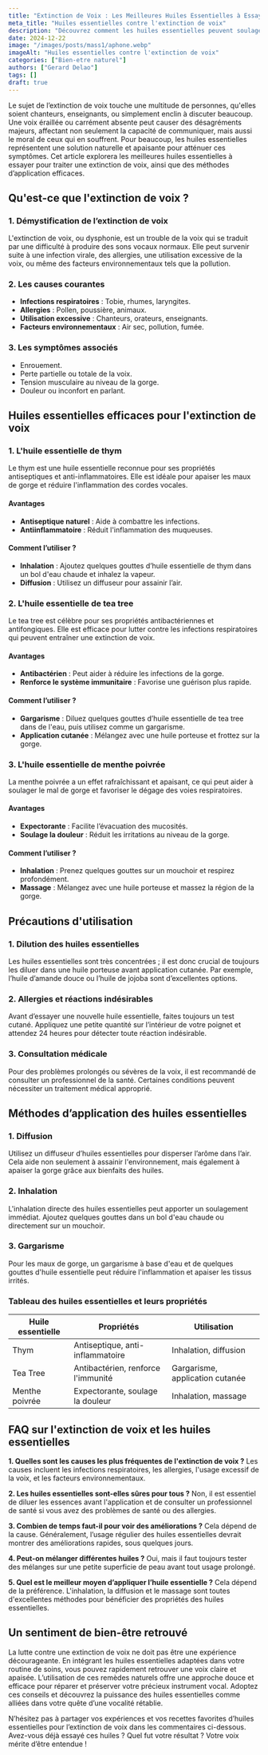 ```yaml
---
title: "Extinction de Voix : Les Meilleures Huiles Essentielles à Essayer"
meta_title: "Huiles essentielles contre l'extinction de voix"
description: "Découvrez comment les huiles essentielles peuvent soulager l'extinction de voix. Conseils et recettes pour une voix retrouvée."
date: 2024-12-22
image: "/images/posts/mass1/aphone.webp"
imageAlt: "Huiles essentielles contre l'extinction de voix"
categories: ["Bien-etre naturel"]
authors: ["Gerard Delao"]
tags: []
draft: true
---
```


Le sujet de l’extinction de voix touche une multitude de personnes, qu'elles soient chanteurs, enseignants, ou simplement enclin à discuter beaucoup. Une voix éraillée ou carrément absente peut causer des désagréments majeurs, affectant non seulement la capacité de communiquer, mais aussi le moral de ceux qui en souffrent. Pour beaucoup, les huiles essentielles représentent une solution naturelle et apaisante pour atténuer ces symptômes. Cet article explorera les meilleures huiles essentielles à essayer pour traiter une extinction de voix, ainsi que des méthodes d’application efficaces.

## Qu'est-ce que l'extinction de voix ?

### 1. Démystification de l’extinction de voix
L'extinction de voix, ou dysphonie, est un trouble de la voix qui se traduit par une difficulté à produire des sons vocaux normaux. Elle peut survenir suite à une infection virale, des allergies, une utilisation excessive de la voix, ou même des facteurs environnementaux tels que la pollution.

### 2. Les causes courantes
- **Infections respiratoires** : Tobie, rhumes, laryngites.
- **Allergies** : Pollen, poussière, animaux.
- **Utilisation excessive** : Chanteurs, orateurs, enseignants.
- **Facteurs environnementaux** : Air sec, pollution, fumée.

### 3. Les symptômes associés
- Enrouement.
- Perte partielle ou totale de la voix.
- Tension musculaire au niveau de la gorge.
- Douleur ou inconfort en parlant.

## Huiles essentielles efficaces pour l'extinction de voix

### 1. L'huile essentielle de thym
Le thym est une huile essentielle reconnue pour ses propriétés antiseptiques et anti-inflammatoires. Elle est idéale pour apaiser les maux de gorge et réduire l'inflammation des cordes vocales.

#### Avantages
- **Antiseptique naturel** : Aide à combattre les infections.
- **Antiinflammatoire** : Réduit l'inflammation des muqueuses.

#### Comment l’utiliser ?
- **Inhalation** : Ajoutez quelques gouttes d’huile essentielle de thym dans un bol d'eau chaude et inhalez la vapeur.
- **Diffusion** : Utilisez un diffuseur pour assainir l’air.

### 2. L'huile essentielle de tea tree
Le tea tree est célèbre pour ses propriétés antibactériennes et antifongiques. Elle est efficace pour lutter contre les infections respiratoires qui peuvent entraîner une extinction de voix.

#### Avantages
- **Antibactérien** : Peut aider à réduire les infections de la gorge.
- **Renforce le système immunitaire** : Favorise une guérison plus rapide.

#### Comment l’utiliser ?
- **Gargarisme** : Diluez quelques gouttes d’huile essentielle de tea tree dans de l'eau, puis utilisez comme un gargarisme.
- **Application cutanée** : Mélangez avec une huile porteuse et frottez sur la gorge.

### 3. L'huile essentielle de menthe poivrée
La menthe poivrée a un effet rafraîchissant et apaisant, ce qui peut aider à soulager le mal de gorge et favoriser le dégage des voies respiratoires.

#### Avantages
- **Expectorante** : Facilite l’évacuation des mucosités.
- **Soulage la douleur** : Réduit les irritations au niveau de la gorge.

#### Comment l’utiliser ?
- **Inhalation** : Prenez quelques gouttes sur un mouchoir et respirez profondément.
- **Massage** : Mélangez avec une huile porteuse et massez la région de la gorge.

## Précautions d'utilisation

### 1. Dilution des huiles essentielles
Les huiles essentielles sont très concentrées ; il est donc crucial de toujours les diluer dans une huile porteuse avant application cutanée. Par exemple, l’huile d’amande douce ou l’huile de jojoba sont d’excellentes options.

### 2. Allergies et réactions indésirables
Avant d’essayer une nouvelle huile essentielle, faites toujours un test cutané. Appliquez une petite quantité sur l’intérieur de votre poignet et attendez 24 heures pour détecter toute réaction indésirable.

### 3. Consultation médicale
Pour des problèmes prolongés ou sévères de la voix, il est recommandé de consulter un professionnel de la santé. Certaines conditions peuvent nécessiter un traitement médical approprié.

## Méthodes d’application des huiles essentielles

### 1. Diffusion
Utilisez un diffuseur d’huiles essentielles pour disperser l’arôme dans l’air. Cela aide non seulement à assainir l'environnement, mais également à apaiser la gorge grâce aux bienfaits des huiles.

### 2. Inhalation
L'inhalation directe des huiles essentielles peut apporter un soulagement immédiat. Ajoutez quelques gouttes dans un bol d'eau chaude ou directement sur un mouchoir.

### 3. Gargarisme
Pour les maux de gorge, un gargarisme à base d'eau et de quelques gouttes d'huile essentielle peut réduire l'inflammation et apaiser les tissus irrités.

### Tableau des huiles essentielles et leurs propriétés

| Huile essentielle | Propriétés                        | Utilisation                   |
|-------------------|----------------------------------|-------------------------------|
| Thym              | Antiseptique, anti-inflammatoire | Inhalation, diffusion         |
| Tea Tree          | Antibactérien, renforce l'immunité | Gargarisme, application cutanée |
| Menthe poivrée    | Expectorante, soulage la douleur | Inhalation, massage           |

## FAQ sur l'extinction de voix et les huiles essentielles

**1. Quelles sont les causes les plus fréquentes de l'extinction de voix ?**
Les causes incluent les infections respiratoires, les allergies, l'usage excessif de la voix, et les facteurs environnementaux.

**2. Les huiles essentielles sont-elles sûres pour tous ?**
Non, il est essentiel de diluer les essences avant l'application et de consulter un professionnel de santé si vous avez des problèmes de santé ou des allergies.

**3. Combien de temps faut-il pour voir des améliorations ?**
Cela dépend de la cause. Généralement, l’usage régulier des huiles essentielles devrait montrer des améliorations rapides, sous quelques jours.

**4. Peut-on mélanger différentes huiles ?**
Oui, mais il faut toujours tester des mélanges sur une petite superficie de peau avant tout usage prolongé.

**5. Quel est le meilleur moyen d’appliquer l’huile essentielle ?**
Cela dépend de la préférence. L'inhalation, la diffusion et le massage sont toutes d'excellentes méthodes pour bénéficier des propriétés des huiles essentielles.

## Un sentiment de bien-être retrouvé

La lutte contre une extinction de voix ne doit pas être une expérience décourageante. En intégrant les huiles essentielles adaptées dans votre routine de soins, vous pouvez rapidement retrouver une voix claire et apaisée. L’utilisation de ces remèdes naturels offre une approche douce et efficace pour réparer et préserver votre précieux instrument vocal. Adoptez ces conseils et découvrez la puissance des huiles essentielles comme alliées dans votre quête d’une vocalité rétablie.

N’hésitez pas à partager vos expériences et vos recettes favorites d’huiles essentielles pour l’extinction de voix dans les commentaires ci-dessous. Avez-vous déjà essayé ces huiles ? Quel fut votre résultat ? Votre voix mérite d’être entendue !

